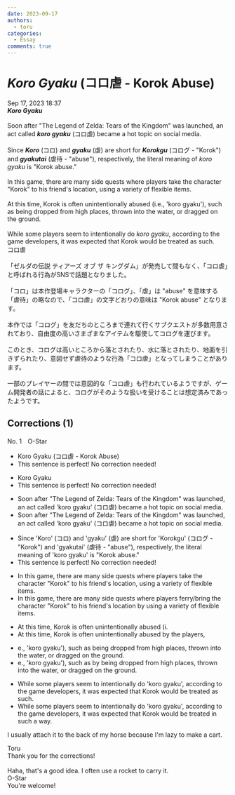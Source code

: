 ```yaml
---
date: 2023-09-17
authors:
  - toru
categories:
  - Essay
comments: true
---
```


# <strong><em>Koro Gyaku</strong></em> (コロ虐 - Korok Abuse)
<div class="date">Sep 17, 2023 18:37</div>
<div id="post"><div id="body_show_ori">
<strong><em>Koro Gyaku</strong></em><br/><br/>Soon after "The Legend of Zelda: Tears of the Kingdom" was launched, an act called <strong><em>koro gyaku</em></strong> (コロ虐) became a hot topic on social media.<br/><br/>Since <strong><em>Koro</em></strong> (コロ) and <strong><em>gyaku</em></strong> (虐) are short for <strong><em>Korokgu</em></strong> (コログ - "Korok") and <strong><em>gyakutai</em></strong> (虐待 - "abuse"), respectively, the literal meaning of <em>koro gyaku</em> is "Korok abuse."<br/><br/>In this game, there are many side quests where players take the character "Korok" to his friend's location, using a variety of flexible items.<br/><br/>At this time, Korok is often unintentionally abused (i.e., 'koro gyaku'), such as being dropped from high places, thrown into the water, or dragged on the ground.<br/><br/>While some players seem to intentionally do <em>koro gyaku</em>, according to the game developers, it was expected that Korok would be treated as such.
</div></div>

<!-- more -->

<div id="post_ja"><div id="body_show_mo">
コロ虐<br/><br/>「ゼルダの伝説 ティアーズ オブ ザ キングダム」が発売して間もなく、「コロ虐」と呼ばれる行為がSNSで話題となりました。<br/><br/>「コロ」は本作登場キャラクターの「コログ」、「虐」は "abuse" を意味する「虐待」の略なので、「コロ虐」の文字どおりの意味は "Korok abuse" となります。<br/><br/>本作では「コログ」を友だちのところまで連れて行くサブクエストが多数用意されており、自由度の高いさまざまなアイテムを駆使してコログを運びます。<br/><br/>このとき、コログは高いところから落とされたり、水に落とされたり、地面を引きずられたり、意図せず虐待のような行為「コロ虐」となってしまうことがあります。<br/><br/>一部のプレイヤーの間では意図的な「コロ虐」も行われているようですが、ゲーム開発者の話によると、コログがそのような扱いを受けることは想定済みであったようです。
</div></div>

## Corrections (1)
<div id="block"><div class="first_name"> No. 1　<span class="just_name">O-Star</span></div><div id="block2">
<ul class="correction_field">
<li class="incorrect">Koro Gyaku (コロ虐 - Korok Abuse)</li>
<li class="corrected perfect">This sentence is perfect! No correction needed!</li>
</ul>
<ul class="correction_field">
<li class="incorrect">Koro Gyaku</li>
<li class="corrected perfect">This sentence is perfect! No correction needed!</li>
</ul>
<ul class="correction_field">
<li class="incorrect">Soon after "The Legend of Zelda: Tears of the Kingdom" was launched, an act called 'koro gyaku' (コロ虐) became a hot topic on social media.</li>
<li class="corrected correct">
Soon after "The Legend of Zelda: Tears of the Kingdom" <span class="sline"><span class="f_red">was</span></span> launched, an act called 'koro gyaku' (コロ虐) became a hot topic on social media.
</li>
</ul>
<ul class="correction_field">
<li class="incorrect">Since 'Koro' (コロ) and 'gyaku' (虐) are short for 'Korokgu' (コログ - "Korok") and 'gyakutai' (虐待 - "abuse"), respectively, the literal meaning of 'koro gyaku' is "Korok abuse."</li>
<li class="corrected perfect">This sentence is perfect! No correction needed!</li>
</ul>
<ul class="correction_field">
<li class="incorrect">In this game, there are many side quests where players take the character "Korok" to his friend's location, using a variety of flexible items.</li>
<li class="corrected correct">
In this game, there are many side quests where players <span class="f_blue">ferry/bring</span> the character "Korok" to his friend's location <span class="f_bold">by</span> using a variety of flexible items.
</li>
</ul>
<ul class="correction_field">
<li class="incorrect">At this time, Korok is often unintentionally abused (i.</li>
<li class="corrected correct">
At this time, Korok is often unintentionally abused <span class="f_bold">by the players, </span>
</li>
</ul>
<ul class="correction_field">
<li class="incorrect">e., 'koro gyaku'), such as being dropped from high places, thrown into the water, or dragged on the ground.</li>
<li class="corrected correct">
<span class="sline"><span class="f_red">e., 'koro gyaku')</span></span>, such as <span class="f_bold">by </span>being dropped from high places, thrown into the water, or dragged on the ground.
</li>
</ul>
<ul class="correction_field">
<li class="incorrect">While some players seem to intentionally do 'koro gyaku', according to the game developers, it was expected that Korok would be treated as such.</li>
<li class="corrected correct">
While some players seem to intentionally <span class="sline"><span class="f_red">do</span></span> 'koro gyaku', according to the game developers, it was expected that Korok would be treated <span class="f_bold">in such a way.</span>
</li>
</ul>
<p class="comment_small">
 I usually attach it to the back of my horse because I'm lazy to make a cart.
</p>

</div><div class="name"><span class="just_name">Toru</span><br>
Thank you for the corrections!<br/><br/>Haha, that's a good idea. I often use a rocket to carry it.
</div>
<div class="name"><span class="just_name">O-Star</span><br>
You're welcome!
</div>
</div>
